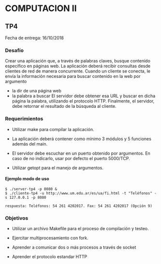 # COMPUTACION II


## TP4

Fecha de entrega: 16/10/2018


### Desafío
Crear una aplicación que, a través de palabras claves, busque contenido específico en páginas web.
La aplicación deberá recibir consultas desde clientes de red de manera concurrente.
Cuando un cliente se conecta, le envía la información necesaria para buscar contenido en la web por argumento
- la dir de una página web
- la palabra a buscar
El servidor debe obtener esa URL y buscar en dicha página la palabra, utilizando el protocolo HTTP.
Finalmente, el servidor, debe retornar el resultado de la búsqueda al cliente.

### Requerimientos

* Utilizar make para compilar la aplicación.

* La aplicación deberá contener como mínimo 3 módulos y 5 funciones además del main.

* El servidor debe escuchar en un puerto obtenido por argumentos. En caso de no indicarlo, usar por defecto el puerto 5000/TCP.

* Utilizar getopt para el manejo de argumentos.


#### Ejemplo modo de uso

~~~~~~~~~~~~~~~~~~~
$ ./server-tp4 -p 8080 &
$ ./cliente-tp4 -u http://www.um.edu.ar/es/ua/fi.html -t "Teléfonos" -s 127.0.0.1 -p 8080

respuesta: Teléfonos: 54 261 4202017. Fax: 54 261 4202017 (Opción 9)

~~~~~~~~~~~~~~~~~~~


### Objetivos

* Utilizar un archivo Makefile para el proceso de compilación y testeo.

* Ejercitar multiprocesamiento con fork.

* Aprender a comunicar dos o más procesos a través de socket

* Aprender el protocolo estandar HTTP

